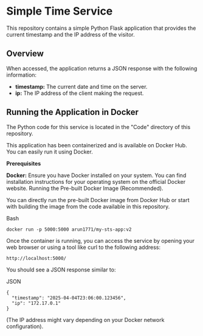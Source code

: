 # Simple Time Service

This repository contains a simple Python Flask application that provides the current timestamp and the IP address of the visitor.

## Overview

When accessed, the application returns a JSON response with the following information:

* **timestamp:** The current date and time on the server.
* **ip:** The IP address of the client making the request.

## Running the Application in Docker

The Python code for this service is located in the "Code" directory of this repository.

This application has been containerized and is available on Docker Hub. You can easily run it using Docker.

**Prerequisites**

**Docker:** Ensure you have Docker installed on your system. You can find installation instructions for your operating system on the official Docker website.
Running the Pre-built Docker Image (Recommended).

You can directly run the pre-built Docker image from Docker Hub or start with building the image from the code available in this repository.

Bash

```
docker run -p 5000:5000 arun1771/my-sts-app:v2
```

Once the container is running, you can access the service by opening your web browser or using a tool like curl to the following address:

```
http://localhost:5000/
```
You should see a JSON response similar to:

JSON

```
{
  "timestamp": "2025-04-04T23:06:00.123456",
  "ip": "172.17.0.1"
}
```

(The IP address might vary depending on your Docker network configuration).

